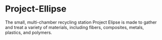 # Project-Ellipse
The small, multi-chamber recycling station Project Elipse is made to gather and treat a variety of materials, including fibers, composites, metals, plastics, and polymers. 
